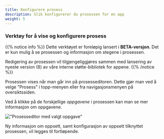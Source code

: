 ```yaml
---
title: Konfigurere prosess
description: Slik konfigurerer du prosessen for en app
weight: 5
---
```


### Verktøy for å vise og konfigurere prosess

{{% notice info %}}
Dette verktøyet er foreløpig lansert i **BETA-versjon**. Det er kun mulig å se prosessen og informasjon om stegene i 
prosessen. 

Redigering av prosessen vil tilgjengeliggjøres sammen med lansering av nyeste version (8)
av våre interne støtte-bibliotek for appene.
{{% /notice %}}

Prosessen vises når man går inn på prosesseditoren. Dette gjør man ved å velge "Prosess" i topp-menyen eller fra 
navigasjonsmenyen på oversiktssiden.

Ved å klikke på de forskjellige _oppgavene_ i prosessen kan man se
mer informasjon om oppgavene.

!["Prosesseditor med valgt oppgave"](https://altinncdn.no/studio/docs/img/process-editor-selected-task.png "Prosesseditor med valgt oppgave")

Ny informasjon om oppsett, samt konfigurasjon av oppsett tilknyttet prosessen, vil legges til fortløpende.
